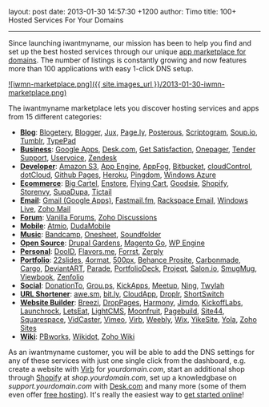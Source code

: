 layout: post
date: 2013-01-30 14:57:30 +1200
author: Timo
title: 100+ Hosted Services For Your Domains


----

Since launching iwantmyname, our mission has been to help you find and set up the best hosted services through our unique [app marketplace for domains](https://iwantmyname.com/services). The number of listings is constantly growing and now features more than 100 applications with easy 1-click DNS setup.

[![iwmn-marketplace.png]({{ site.images_url }}/2013-01-30-iwmn-marketplace.png)](https://iwantmyname.com/services)

The iwantmyname marketplace lets you discover hosting services and apps from 15 different categories:

- **[Blog](https://iwantmyname.com/services/blog-hosting/)**: [Blogetery](https://iwantmyname.com/services/blog-hosting/free-custom-domain-wordpress), [Blogger](https://iwantmyname.com/features/applications/custom-domain-apps/blogs/blogger-blogspot-free-blog-with-own-url), [Jux](https://iwantmyname.com/services/blog-hosting/jux-custom-domain), [Page.ly](https://iwantmyname.com/services/blog-hosting/register-custom-domain-page.ly), [Posterous](https://iwantmyname.com/features/applications/custom-domain-apps/blogs/posterous-blog-photos-mp3-video-by-email), [Scriptogram](https://iwantmyname.com/services/blog-hosting/scriptogr.am-custom-domain), [Soup.io](https://iwantmyname.com/features/applications/custom-domain-apps/blogs/soup.io-free-tumblelog-with-own-url), [Tumblr](https://iwantmyname.com/features/applications/custom-domain-apps/blogs/tumblr-tumblelog-easy-blog-with-own-url), [TypePad](https://iwantmyname.com/features/applications/custom-domain-apps/blogs/typepad-professional-blog-service-dns-setup)
- **[Business](https://iwantmyname.com/services/business/)**: [Google Apps](https://iwantmyname.com/features/applications/google-apps-for-your-domain), [Desk.com](https://iwantmyname.com/services/helpdesk/custom-domain-assistly), [Get Satisfaction](https://iwantmyname.com/services/helpdesk/get-satisfaction-custom-domain), [Onepager](https://iwantmyname.com/services/website-builder/onepage-business-websites), [Tender Support](https://iwantmyname.com/services/helpdesk/tender-support-custom-domain), [Uservoice](https://iwantmyname.com/services/helpdesk/uservoice-support-custom-domain), [Zendesk](https://iwantmyname.com/services/helpdesk/zendesk-support-custom-domain)
- **[Developer](https://iwantmyname.com/services/developer/)**: [Amazon S3](https://iwantmyname.com/services/developer/setup-custom-domain-amazon-s3), [App Engine](https://iwantmyname.com/services/developer/hosting-google-app-engine-with-custom-domain), [AppFog](https://iwantmyname.com/services/developer/appfog-custom-domain), [Bitbucket](https://iwantmyname.com/services/developer/bitbucket-code-hosting-custom-domain), [cloudControl](https://iwantmyname.com/services/developer/cloudcontrol-register-custom-domain), [dotCloud](https://iwantmyname.com/services/developer/dotcloud-custom-domain), [Github Pages](https://iwantmyname.com/services/developer/github-pages-custom-domain), [Heroku](https://iwantmyname.com/services/developer/heroku-cloud-hosting-custom-domain), [Pingdom](https://iwantmyname.com/services/developer/pingdom-custom-domain-status-page), [Windows Azure](https://iwantmyname.com/services/developer/windows-azure-custom-domain-registration-setup)
- **[Ecommerce](https://iwantmyname.com/services/ecommerce-hosting/)**: [Big Cartel](https://iwantmyname.com/features/applications/custom-domain-apps/e-commerce/bigcartel-build-your-own-online-shop), [Enstore](https://iwantmyname.com/services/ecommerce-hosting/enstore-custom-domain-mapping), [Flying Cart](https://iwantmyname.com/services/ecommerce-hosting/customize-flyingcart-with-your-own-domain), [Goodsie](https://iwantmyname.com/services/ecommerce-hosting/simple-goodsie-custom-domain-setup), [Shopify](https://iwantmyname.com/features/applications/custom-domain-apps/e-commerce/shopify-hosted-online-store-platform-and-shop-software), [Storenvy](https://iwantmyname.com/services/ecommerce-hosting/storenvy-custom-domain-registration), [SupaDupa](https://iwantmyname.com/services/ecommerce-hosting/supadupa-custom-domain), [Tictail](https://iwantmyname.com/services/ecommerce-hosting/tictail-store-custom-domain)
- **[Email](https://iwantmyname.com/services/email-hosting/)**: [Gmail (Google Apps)](https://iwantmyname.com/features/applications/google-apps-for-your-domain), [Fastmail.fm](https://iwantmyname.com/services/hosted-email/fastmail-mail-hosting-own-domain), [Rackspace Email](https://iwantmyname.com/services/email-hosting/rackspace-apps), [Windows Live](https://iwantmyname.com/services/email-hosting/windows-live-custom-domain), [Zoho Mail](https://iwantmyname.com/features/applications/google-apps-for-your-domain) 
- **[Forum](https://iwantmyname.com/services/forum-hosting/)**: [Vanilla Forums](https://iwantmyname.com/services/forum-hosting/vanilla-forums-on-your-own-custom-domain), [Zoho Discussions](https://iwantmyname.com/services/forum-hosting/zoho-discussions-online-forums-domain-mapping)
- **[Mobile](https://iwantmyname.com/services/mobile/)**: [Atmio](https://iwantmyname.com/services/mobile/atmio-sitebuilder), [DudaMobile](https://iwantmyname.com/services/mobile/dudamobile-custom-domain)
- **[Music](https://iwantmyname.com/services/music/)**: [Bandcamp](https://iwantmyname.com/services/music/buy-custom-domain-bandcamp), [Onesheet](https://iwantmyname.com/services/music/onesheet-custom-domain), [Soundfolder](https://iwantmyname.com/services/music/soundfolder-band-websites)
- **[Open Source](https://iwantmyname.com/services/open-source/)**: [Drupal Gardens](https://iwantmyname.com/services/open-source/buy-custom-domain-drupal-gardens), [Magento Go](https://iwantmyname.com/services/ecommerce-hosting/magento-on-your-custom-domain), [WP Engine](https://iwantmyname.com/services/blog-hosting/wpengine-wordpress-custom-domain)
- **[Personal](https://iwantmyname.com/services/personal-profile/)**: [DooID](https://iwantmyname.com/services/personal-profile/dooid-on-your-domain), [Flavors.me](https://iwantmyname.com/services/personal-profile/customize-flavors.me-website-with-your-own-domain), [Forrst](https://iwantmyname.com/services/personal-profile/register-your-forrst-domain), [Zerply](https://iwantmyname.com/services/personal-profile/domain-customize-zerply)
- **[Portfolio](https://iwantmyname.com/services/portfolio-hosting/)**: [22slides](https://iwantmyname.com/services/portfolio-hosting/22slides-domain-registration), [4ormat](https://iwantmyname.com/services/portfolio-hosting/4ormat-custom-domain), [500px](https://iwantmyname.com/services/portfolio/500px-custom-domain-registration), [Behance Prosite](https://iwantmyname.com/services/portfolio-hosting/domain-customize-behance-prosite), [Carbonmade](https://iwantmyname.com/services/portfolio-hosting/carbonmade-on-your-own-custom-domain), [Cargo](https://iwantmyname.com/services/portfolio-hosting/cargo-custom-domain), [DeviantART](https://iwantmyname.com/services/portfolio-hosting/deviantart-on-your-own-custom-domain), [Parade](https://iwantmyname.com/services/portfolio-hosting/register-your-own-domain-for-parade), [PortfolioDeck](https://iwantmyname.com/services/portfolio-hosting/customize-domain-portfoliodeck), [Projeqt](https://iwantmyname.com/services/portfolio/domain-customize-projeqt), [Salon.io](https://iwantmyname.com/services/portfolio-hosting/domain-customize-salonio), [SmugMug](https://iwantmyname.com/services/portfolio-hosting/own-domain-on-smugmug-portfolio), [Viewbook](https://iwantmyname.com/services/portfolio-hosting/register-your-own-domain-for-viewbook), [Zenfolio](https://iwantmyname.com/services/portfolio-hosting/zenfolio-custom-domain)
- **[Social](https://iwantmyname.com/services/social-network/)**: [DonationTo](https://iwantmyname.com/services/social/register-domain-donationto), [Grou.ps](https://iwantmyname.com/features/applications/custom-domain-apps/social-networks/grou.ps-whitelabel-social-network-mask-domains), [KickApps](https://iwantmyname.com/features/applications/custom-domain-apps/social-networks/kickapps-social-networking-software-dns-masking), [Meetup](https://iwantmyname.com/services/social-network/customize-meetup-own-domain), [Ning](https://iwantmyname.com/features/applications/custom-domain-apps/social-networks/ning-hosted-whitelabel-dns-setup), [Twylah](https://iwantmyname.com/services/social/tweets-custom-domain)
- **[URL Shortener](https://iwantmyname.com/services/url-shortener/)**: [awe.sm](https://iwantmyname.com/features/applications/custom-domain-apps/url-shortener/awe.sm-hosted-url-shortening-service), [bit.ly](https://iwantmyname.com/services/url-shortener/bit.ly-pro-custom-domain-short-url-forwarding-service), [CloudApp](https://iwantmyname.com/services/url-shortener/cloudapp-custom-domain), [Droplr](https://iwantmyname.com/services/url-shortener/customize-droplr-with-your-own-domain), [ShortSwitch](https://iwantmyname.com/services/url-shortener/shortswitch-whitelabel-custom-domain)
- **[Website Builder](https://iwantmyname.com/services/website-builder/)**: [Breezi](https://iwantmyname.com/services/website-builder/breezi-custom-domain), [DropPages](https://iwantmyname.com/services/website-builder/droppages-dropbox-custom-domain-hosting), [Harmony](https://iwantmyname.com/services/website-builder/harmony-custom-domain), [Jimdo](https://iwantmyname.com/services/website-builder/jimdo-custom-domain), [KickoffLabs](https://iwantmyname.com/services/website-builder/kickofflabs-own-domain), [Launchrock](https://iwantmyname.com/services/website-builder/viral-landing-page-launchrock), [LetsEat](https://iwantmyname.com/services/website-builder/custom-domain-letseatat), [LightCMS](https://iwantmyname.com/services/website-builder/buy-own-domain-lightcms), [Moonfruit](https://iwantmyname.com/features/applications/custom-domain-apps/websites/moonfruit-simple-website-builder), [Pagebuild](https://iwantmyname.com/services/website-builder/domain-customize-pagebuild), [Site44](https://iwantmyname.com/services/personal-profile/site44-dropbox-hosting-on-custom-domain), [Squarespace](https://iwantmyname.com/features/applications/custom-domain-apps/websites/squarespace-build-your-website-with-own-url), [VidCaster](https://iwantmyname.com/services/video/vidcaster-custom-domain), [Vimeo](https://iwantmyname.com/services/video-hosting/vimeo-pro-custom-domain), [Virb](https://iwantmyname.com/services/website-builder/virb-custom-domain), [Weebly](https://iwantmyname.com/features/applications/custom-domain-apps/websites/weebly-create-free-website-with-own-address), [Wix](https://iwantmyname.com/features/applications/custom-domain-apps/websites/wix-make-flash-website-own-url), [YikeSite](https://iwantmyname.com/services/website-builder/custom-domain-yikesite), [Yola](https://iwantmyname.com/features/applications/custom-domain-apps/websites/customise-yola-with-personal-url), [Zoho Sites](https://iwantmyname.com/services/website-builder/register-domain-zoho-sites)
- **[Wiki](https://iwantmyname.com/services/wiki-hosting/)**: [PBworks](https://iwantmyname.com/features/applications/custom-domain-apps/wikis/pbworks-hosted-wiki-with-own-url), [Wikidot](https://iwantmyname.com/features/applications/custom-domain-apps/wikis/wikidot-professional-hosted-wiki-with-own-url), [Zoho Wiki](https://iwantmyname.com/services/wiki-hosting/zoho-wiki-custom-domain)

As an iwantmyname customer, you will be able to add the DNS settings for any of these services with just one single click from the dashboard, e.g. create a website with [Virb](https://iwantmyname.com/services/website-builder/virb-custom-domain) for *yourdomain.com*, start an additional shop through [Shopify](https://iwantmyname.com/features/applications/custom-domain-apps/e-commerce/shopify-hosted-online-store-platform-and-shop-software) at *shop.yourdomain.com*, set up a knowledgbase on *support.yourdomain.com* with [Desk.com](https://iwantmyname.com/services/helpdesk/custom-domain-assistly) and many more (some of them even offer [free hosting](https://iwantmyname.com/services/free-hosting)). It's really the easiest way to [get started online](https://iwantmyname.com/services)!

